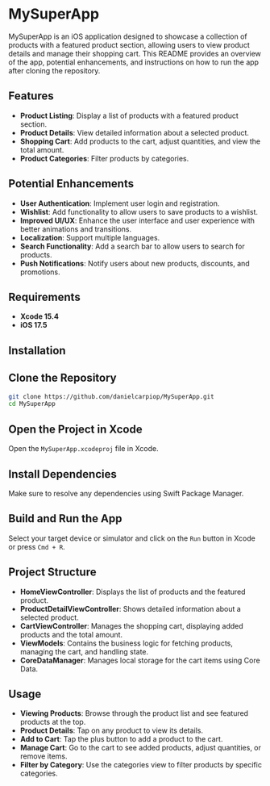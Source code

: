 # MySuperApp

MySuperApp is an iOS application designed to showcase a collection of products with a featured product section, allowing users to view product details and manage their shopping cart. This README provides an overview of the app, potential enhancements, and instructions on how to run the app after cloning the repository.

## Features

- **Product Listing**: Display a list of products with a featured product section.
- **Product Details**: View detailed information about a selected product.
- **Shopping Cart**: Add products to the cart, adjust quantities, and view the total amount.
- **Product Categories**: Filter products by categories.

## Potential Enhancements

- **User Authentication**: Implement user login and registration.
- **Wishlist**: Add functionality to allow users to save products to a wishlist.
- **Improved UI/UX**: Enhance the user interface and user experience with better animations and transitions.
- **Localization**: Support multiple languages.
- **Search Functionality**: Add a search bar to allow users to search for products.
- **Push Notifications**: Notify users about new products, discounts, and promotions.

## Requirements

- **Xcode 15.4**
- **iOS 17.5**

## Installation

## **Clone the Repository**

   ```bash
   git clone https://github.com/danielcarpiop/MySuperApp.git
   cd MySuperApp
   ```
      
## Open the Project in Xcode

Open the `MySuperApp.xcodeproj` file in Xcode.

## Install Dependencies

Make sure to resolve any dependencies using Swift Package Manager.

## Build and Run the App

Select your target device or simulator and click on the `Run` button in Xcode or press `Cmd + R`.

## Project Structure

- **HomeViewController**: Displays the list of products and the featured product.
- **ProductDetailViewController**: Shows detailed information about a selected product.
- **CartViewController**: Manages the shopping cart, displaying added products and the total amount.
- **ViewModels**: Contains the business logic for fetching products, managing the cart, and handling state.
- **CoreDataManager**: Manages local storage for the cart items using Core Data.

## Usage

- **Viewing Products**: Browse through the product list and see featured products at the top.
- **Product Details**: Tap on any product to view its details.
- **Add to Cart**: Tap the plus button to add a product to the cart.
- **Manage Cart**: Go to the cart to see added products, adjust quantities, or remove items.
- **Filter by Category**: Use the categories view to filter products by specific categories.
